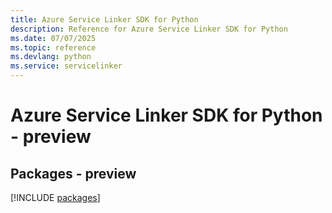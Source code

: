 ```yaml
---
title: Azure Service Linker SDK for Python
description: Reference for Azure Service Linker SDK for Python
ms.date: 07/07/2025
ms.topic: reference
ms.devlang: python
ms.service: servicelinker
---
```

# Azure Service Linker SDK for Python - preview
## Packages - preview
[!INCLUDE [packages](service-linker-index.md)]